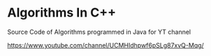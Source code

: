# Algorithms In C++
Source Code of Algorithms programmed in Java for YT channel

https://www.youtube.com/channel/UCMHIdhpwf6pSLg87xvQ-Mqg/
